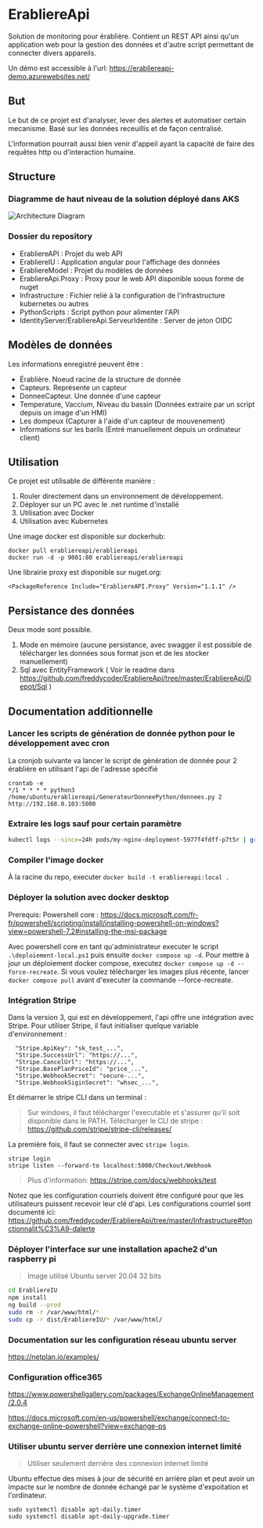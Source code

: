 # ErabliereApi
Solution de monitoring pour érablière. Contient un REST API ainsi qu'un application web pour la gestion des données et d'autre script permettant de connecter divers appareils.

Un démo est accessible à l'url: https://erabliereapi-demo.azurewebsites.net/

## But
Le but de ce projet est d'analyser, lever des alertes et automatiser certain mecanisme. Basé sur les données receuillis et de façon centralisé.

L'information pourrait aussi bien venir d'appeil ayant la capacité de faire des requêtes http ou d'interaction humaine.

## Structure

### Diagramme de haut niveau de la solution déployé dans AKS

![Architecture Diagram](https://github.com/freddycoder/ErabliereApi/blob/master/Digrams/ErabliereApi.drawio.png?raw=true)

### Dossier du repository
- ErabliereAPI : Projet du web API
- ErabliereIU : Application angular pour l'affichage des données
- ErabliereModel : Projet du modèles de données
- ErabliereApi.Proxy : Proxy pour le web API disponible soous forme de nuget
- Infrastructure : Fichier relié à la configuration de l'infrastructure	kubernetes ou autres
- PythonScripts : Script python pour alimenter l'API
- IdentityServer/ErabliereApi.ServeurIdentite : Server de jeton OIDC

## Modèles de données
Les informations enregistré peuvent être :

- Érablière. Noeud racine de la structure de donnée
- Capteurs. Représente un capteur
- DonneeCapteur. Une donnée d'une capteur
- Temperature, Vaccium, Niveau du bassin (Données extraire par un script depuis un image d'un HMI)
- Les dompeux (Capturer à l'aide d'un capteur de mouvenement)
- Informations sur les barils (Entré manuellement depuis un ordinateur client)

## Utilisation

Ce projet est utilisable de différente manière :
1. Rouler directement dans un environnement de développement.
2. Déployer sur un PC avec le .net runtime d'installé
2. Utilisation avec Docker
3. Utilisation avec Kubernetes

Une image docker est disponible sur dockerhub:

```
docker pull erabliereapi/erabliereapi
docker run -d -p 9001:80 erabliereapi/erabliereapi
```

Une librairie proxy est disponible sur nuget.org:

```
<PackageReference Include="ErabliereAPI.Proxy" Version="1.1.1" />
```

## Persistance des données

Deux mode sont possible. 

1. Mode en mémoire (aucune persistance, avec swagger il est possible de télécharger les données sous format json et de les stocker manuellement)
2. Sql avec EntityFramework ( Voir le readme dans https://github.com/freddycoder/ErabliereApi/tree/master/ErabliereApi/Depot/Sql )

## Documentation additionnelle

### Lancer les scripts de génération de donnée python pour le développement avec cron

La cronjob suivante va lancer le script de génération de donnée pour 2 érablière en utilisant l'api de l'adresse spécifié

```
crontab -e
*/1 * * * * python3 /home/ubuntu/erabliereapi/GenerateurDonneePython/donnees.py 2 http://192.168.0.103:5000
```

### Extraire les logs sauf pour certain paramètre

```bash
kubectl logs --since=24h pods/my-nginx-deployment-5977f4fdff-p7t5r | grep erabliere | grep -i -v 'param1|param2'
```

### Compiler l'image docker

À la racine du repo, executer ```docker build -t erabliereapi:local .```

### Déployer la solution avec docker desktop

Prerequis: Powershell core : https://docs.microsoft.com/fr-fr/powershell/scripting/install/installing-powershell-on-windows?view=powershell-7.2#installing-the-msi-package

Avec powershell core en tant qu'administrateur executer le script ```.\deploiement-local.ps1``` puis ensuite ```docker compose up -d```. Pour mettre à jour un déploiement docker compose, executez ```docker compose up -d --force-recreate```. Si vous voulez télécharger les images plus récente, lancer ```docker compose pull``` avant d'executer la commande --force-recreate.

### Intégration Stripe

Dans la version 3, qui est en développement, l'api offre une intégration avec Stripe. Pour utiliser Stripe, il faut initialiser quelque variable d'environnement :

```
  "Stripe.ApiKey": "sk_test_...",
  "Stripe.SuccessUrl": "https://...",
  "Stripe.CancelUrl": "https://...",
  "Stripe.BasePlanPriceId": "price_...",
  "Stripe.WebhookSecret": "secure-...",
  "Stripe.WebhookSiginSecret": "whsec_...",
```

Et démarrer le stripe CLI dans un terminal :

> Sur windows, il faut télécharger l'executable et s'assurer qu'il soit disponible dans le PATH.
> Télécharger le CLI de stripe : https://github.com/stripe/stripe-cli/releases/

La première fois, il faut se connecter avec ```stripe login```.
```
stripe login
stripe listen --forward-to localhost:5000/Checkout/Webhook
```

> Plus d'information: https://stripe.com/docs/webhooks/test

Notez que les configuration courriels doivent être configuré pour que les utilisateurs puissent recevoir leur clé d'api. Les configurations courriel sont documenté ici: https://github.com/freddycoder/ErabliereApi/tree/master/Infrastructure#fonctionnalit%C3%A9-dalerte

### Déployer l'interface sur une installation apache2 d'un raspberry pi

> Image utilisé Ubuntu server 20.04 32 bits

```bash
cd ErabliereIU
npm install
ng build --prod
sudo rm -r /var/www/html/*
sudo cp -r dist/ErabliereIU/* /var/www/html/
```

### Documentation sur les configuration réseau ubuntu server

https://netplan.io/examples/

### Configuration office365

https://www.powershellgallery.com/packages/ExchangeOnlineManagement/2.0.4

https://docs.microsoft.com/en-us/powershell/exchange/connect-to-exchange-online-powershell?view=exchange-ps

### Utiliser ubuntu server derrière une connexion internet limité

> Utiliser seulement derrière des connexion internet limité

Ubuntu effectue des mises à jour de sécurité en arrière plan et peut avoir un impacte sur le nombre de donnée échangé par le système d'expoitation et l'ordinateur.

```
sudo systemctl disable apt-daily.timer
sudo systemctl disable apt-daily-upgrade.timer
```
